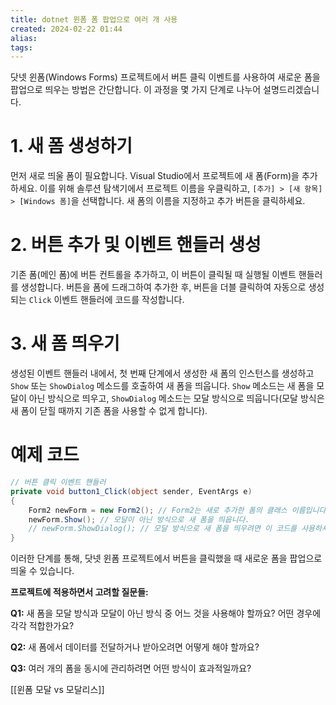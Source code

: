 ```yaml
---
title: dotnet 윈폼 폼 팝업으로 여러 개 사용
created: 2024-02-22 01:44
alias:
tags:
---
```

닷넷 윈폼(Windows Forms) 프로젝트에서 버튼 클릭 이벤트를 사용하여 새로운 폼을 팝업으로 띄우는 방법은 간단합니다. 이 과정을 몇 가지 단계로 나누어 설명드리겠습니다.

# 1. 새 폼 생성하기
먼저 새로 띄울 폼이 필요합니다. Visual Studio에서 프로젝트에 새 폼(Form)을 추가하세요. 이를 위해 솔루션 탐색기에서 프로젝트 이름을 우클릭하고, `[추가] > [새 항목] > [Windows 폼]`을 선택합니다. 새 폼의 이름을 지정하고 추가 버튼을 클릭하세요.

# 2. 버튼 추가 및 이벤트 핸들러 생성
기존 폼(메인 폼)에 버튼 컨트롤을 추가하고, 이 버튼이 클릭될 때 실행될 이벤트 핸들러를 생성합니다. 버튼을 폼에 드래그하여 추가한 후, 버튼을 더블 클릭하여 자동으로 생성되는 `Click` 이벤트 핸들러에 코드를 작성합니다.

# 3. 새 폼 띄우기
생성된 이벤트 핸들러 내에서, 첫 번째 단계에서 생성한 새 폼의 인스턴스를 생성하고 `Show` 또는 `ShowDialog` 메소드를 호출하여 새 폼을 띄웁니다. `Show` 메소드는 새 폼을 모달이 아닌 방식으로 띄우고, `ShowDialog` 메소드는 모달 방식으로 띄웁니다(모달 방식은 새 폼이 닫힐 때까지 기존 폼을 사용할 수 없게 합니다).

# 예제 코드
```csharp
// 버튼 클릭 이벤트 핸들러
private void button1_Click(object sender, EventArgs e)
{
    Form2 newForm = new Form2(); // Form2는 새로 추가한 폼의 클래스 이름입니다.
    newForm.Show(); // 모달이 아닌 방식으로 새 폼을 띄웁니다.
    // newForm.ShowDialog(); // 모달 방식으로 새 폼을 띄우려면 이 코드를 사용하세요.
}
```

이러한 단계를 통해, 닷넷 윈폼 프로젝트에서 버튼을 클릭했을 때 새로운 폼을 팝업으로 띄울 수 있습니다.

**프로젝트에 적용하면서 고려할 질문들:**

**Q1:** 새 폼을 모달 방식과 모달이 아닌 방식 중 어느 것을 사용해야 할까요? 어떤 경우에 각각 적합한가요?

**Q2:** 새 폼에서 데이터를 전달하거나 받아오려면 어떻게 해야 할까요?

**Q3:** 여러 개의 폼을 동시에 관리하려면 어떤 방식이 효과적일까요?


[[윈폼 모달 vs 모달리스]]
